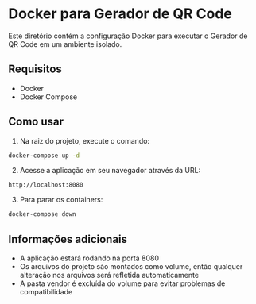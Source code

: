 # Docker para Gerador de QR Code

Este diretório contém a configuração Docker para executar o Gerador de QR Code em um ambiente isolado.

## Requisitos

- Docker
- Docker Compose

## Como usar

1. Na raiz do projeto, execute o comando:

```bash
docker-compose up -d
```

2. Acesse a aplicação em seu navegador através da URL:

```
http://localhost:8080
```

3. Para parar os containers:

```bash
docker-compose down
```

## Informações adicionais

- A aplicação estará rodando na porta 8080
- Os arquivos do projeto são montados como volume, então qualquer alteração nos arquivos será refletida automaticamente
- A pasta vendor é excluída do volume para evitar problemas de compatibilidade
